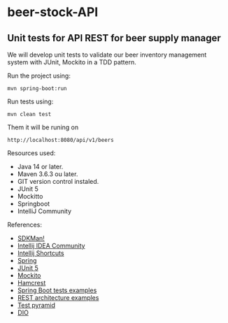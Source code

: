 # beer-stock-API

<h2>Unit tests for API REST for beer supply manager</h2>

We will develop unit tests to validate our beer inventory management system with JUnit, Mockito in a TDD pattern.

Run the project using:
```
mvn spring-boot:run 
```

Run tests using:
```
mvn clean test
```

Them it will be runing on 
```
http://localhost:8080/api/v1/beers
```

Resources used:
* Java 14 or later.
* Maven 3.6.3 ou later.
* GIT version control instaled.
* JUnit 5
* Mockitto
* Springboot
* IntelliJ Community

References:
* [SDKMan!](https://sdkman.io/)
* [Intellij IDEA Community](https://www.jetbrains.com/idea/download)
* [Intellij Shortcuts](https://resources.jetbrains.com/storage/products/intellij-idea/docs/IntelliJIDEA_ReferenceCard.pdf)
* [Spring](https://spring.io/)
* [JUnit 5](https://junit.org/junit5/docs/current/user-guide/)
* [Mockito](https://site.mockito.org/)
* [Hamcrest](http://hamcrest.org/JavaHamcrest/)
* [Spring Boot tests examples](https://www.baeldung.com/spring-boot-testing)
* [REST architecture examples](https://restfulapi.net)
* [Test pyramid](https://martinfowler.com/articles/practical-test-pyramid.html#TheImportanceOftestAutomation)
* [DIO](https://web.digitalinnovation.one)
